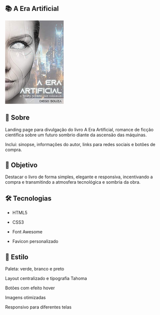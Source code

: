 ## 📚 A Era Artificial

<img src="./img/capa-livro.jpg" alt="Capa do livro A Era Artificial" width="190px" />






## 📖 Sobre

Landing page para divulgação do livro A Era Artificial, romance de ficção científica sobre um futuro sombrio diante da ascensão das máquinas.

Inclui: sinopse, informações do autor, links para redes sociais e botões de compra.

## 🎯 Objetivo

Destacar o livro de forma simples, elegante e responsiva, incentivando a compra e transmitindo a atmosfera tecnológica e sombria da obra.

## 🛠️ Tecnologias

- HTML5

- CSS3

- Font Awesome

- Favicon personalizado

## 🎨 Estilo

Paleta: verde, branco e preto

Layout centralizado e tipografia Tahoma

Botões com efeito hover

Imagens otimizadas

Responsivo para diferentes telas
